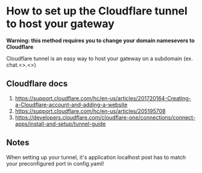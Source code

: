 # How to set up the Cloudflare tunnel to host your gateway

**Warning: this method requires you to change your domain namesevers to Cloudflare**

Cloudflare tunnel is an easy way to host your gateway on a subdomain (ex. chat.<>.<>)

## Cloudflare docs

1. https://support.cloudflare.com/hc/en-us/articles/201720164-Creating-a-Cloudflare-account-and-adding-a-website
2. https://support.cloudflare.com/hc/en-us/articles/205195708
3. https://developers.cloudflare.com/cloudflare-one/connections/connect-apps/install-and-setup/tunnel-guide

## Notes
When setting up your tunnel, it's application localhost post has to match your preconfigured port in config.yaml!
